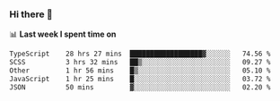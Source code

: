 ### Hi there 👋

<!--
**DBvc/DBvc** is a ✨ _special_ ✨ repository because its `README.md` (this file) appears on your GitHub profile.

Here are some ideas to get you started:

- 🔭 I’m currently working on ...
- 🌱 I’m currently learning ...
- 👯 I’m looking to collaborate on ...
- 🤔 I’m looking for help with ...
- 💬 Ask me about ...
- 📫 How to reach me: ...
- 😄 Pronouns: ...
- ⚡ Fun fact: ...
-->

📊 **Last week I spent time on**
<!--START_SECTION:waka-->

```txt
TypeScript    28 hrs 27 mins  ██████████████████▓░░░░░░   74.56 %
SCSS          3 hrs 32 mins   ██▒░░░░░░░░░░░░░░░░░░░░░░   09.27 %
Other         1 hr 56 mins    █▒░░░░░░░░░░░░░░░░░░░░░░░   05.10 %
JavaScript    1 hr 25 mins    █░░░░░░░░░░░░░░░░░░░░░░░░   03.72 %
JSON          50 mins         ▓░░░░░░░░░░░░░░░░░░░░░░░░   02.20 %
```

<!--END_SECTION:waka-->
